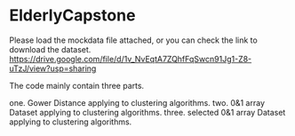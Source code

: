 # ElderlyCapstone
Please load the mockdata file attached, or you can check the link to download the dataset.
https://drive.google.com/file/d/1v_NvEqtA7ZQhfFqSwcn91Jg1-Z8-uTzJ/view?usp=sharing 

The code mainly contain three parts.

one. Gower Distance applying to clustering algorithms.
two. 0&1 array Dataset applying to clustering algorithms.
three. selected 0&1 array Dataset applying to clustering algorithms.
